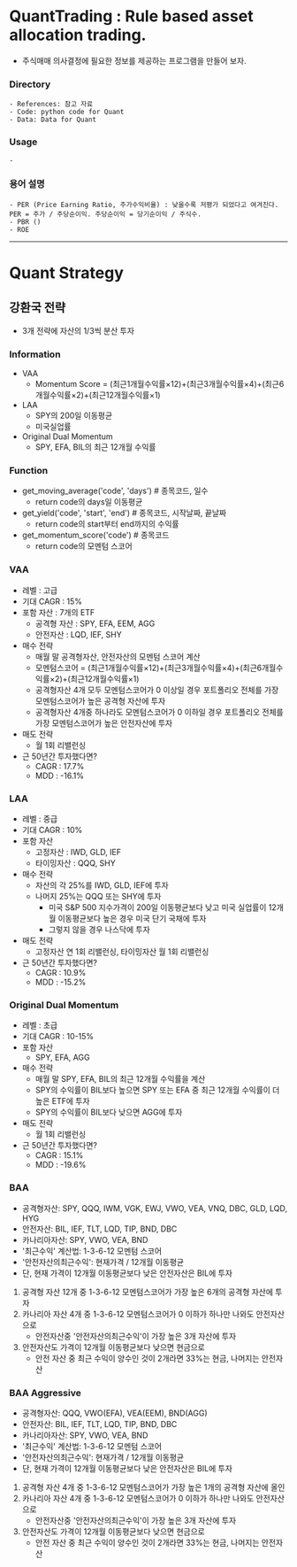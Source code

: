 # QuantTrading : Rule based asset allocation trading.  
- 주식매매 의사결정에 필요한 정보를 제공하는 프로그램을 만들어 보자.

### Directory  
```
- References: 참고 자료
- Code: python code for Quant
- Data: Data for Quant
```

### Usage
```
- 
```

### 용어 설명
```
- PER (Price Earning Ratio, 주가수익비율) : 낮을수록 저평가 되었다고 여겨진다. PER = 주가 / 주당순이익. 주당순이익 = 당기순이익 / 주식수. 
- PBR ()
- ROE
```
-------------------------------------------------------------------------------------
# Quant Strategy
## 강환국 전략
- 3개 전략에 자산의 1/3씩 분산 투자

### Information
- VAA
    - Momentum Score = (최근1개월수익률×12)+(최근3개월수익률×4)+(최근6개월수익률×2)+(최근12개월수익률×1)
- LAA
    - SPY의 200일 이동평균
    - 미국실업률
- Original Dual Momentum
    - SPY, EFA, BIL의 최근 12개월 수익률

### Function
- get_moving_average('code', 'days') # 종목코드, 일수
    - return code의 days일 이동평균
- get_yield('code', 'start', 'end') # 종목코드, 시작날짜, 끝날짜
    - return code의 start부터 end까지의 수익률
- get_momentum_score('code') # 종목코드
    - return code의 모멘텀 스코어

### VAA
- 레벨 : 고급
- 기대 CAGR : 15%
- 포함 자산 : 7개의 ETF
    - 공격형 자산 : SPY, EFA, EEM, AGG
    - 안전자산 : LQD, IEF, SHY
- 매수 전략 
    - 매월 말 공격형자산, 안전자산의 모멘텀 스코어 계산
    - 모멘텀스코어 = (최근1개월수익률×12)+(최근3개월수익률×4)+(최근6개월수익률×2)+(최근12개월수익률×1)     
    - 공격형자산 4개 모두 모멘텀스코어가 0 이상일 경우 포트폴리오 전체를 가장 모멘텀스코어가 높은 공격형 자산에 투자
    - 공격형자산 4개중 하나라도 모멘텀스코어가 0 이하일 경우 포트폴리오 전체를 가장 모멘텀스코어가 높은 안전자산에 투자
- 매도 전략
    - 월 1회 리밸런싱
- 근 50년간 투자했다면? 
    - CAGR : 17.7%
    - MDD : -16.1%
### LAA
- 레벨 : 중급
- 기대 CAGR : 10%
- 포함 자산
    - 고정자산 : IWD, GLD, IEF
    - 타이밍자산 : QQQ, SHY
- 매수 전략
    - 자산의 각 25%를 IWD, GLD, IEF에 투자
    - 나머지 25%는 QQQ 또는 SHY에 투자
        - 미국 S&P 500 지수가격이 200일 이동평균보다 낮고 미국 실업률이 12개월 이동평균보다 높은 경우 미국 단기 국채에 투자
        - 그렇지 않을 경우 나스닥에 투자 
- 매도 전략
    - 고정자산 연 1회 리밸런싱, 타이밍자산 월 1회 리밸런싱
- 근 50년간 투자했다면? 
    - CAGR : 10.9%
    - MDD : -15.2%

### Original Dual Momentum
- 레벨 : 초급
- 기대 CAGR : 10-15%
- 포함 자산
    - SPY, EFA, AGG
- 매수 전략 
    - 매월 말 SPY, EFA, BIL의 최근 12개월 수익률을 계산
    - SPY의 수익률이 BIL보다 높으면 SPY 또는  EFA 중 최근 12개월 수익률이 더 높은 ETF에 투자
    - SPY의 수익률이 BIL보다 낮으면 AGG에 투자
- 매도 전략
    - 월 1회 리밸런싱
- 근 50년간 투자했다면? 
    - CAGR : 15.1%
    - MDD : -19.6%

### BAA
- 공격형자산: SPY, QQQ, IWM, VGK, EWJ, VWO, VEA, VNQ, DBC, GLD, LQD, HYG
- 안전자산: BIL, IEF, TLT, LQD, TIP, BND, DBC
- 카나리아자산: SPY, VWO, VEA, BND
- '최근수익' 계산법: 1-3-6-12 모멘텀 스코어
- '안전자산의최근수익': 현재가격 / 12개월 이동평균
- 단, 현재 가격이 12개월 이동평균보다 낮은 안전자산은 BIL에 투자

1. 공격형 자산 12개 중 1-3-6-12 모멘텀스코어가 가장 높은 6개의 공격형 자산에 투자
2. 카나리아 자산 4개 중 1-3-6-12 모멘텀스코어가 0 이하가 하나만 나와도 안전자산으로
    - 안전자산중 '안전자산의최근수익'이 가장 높은 3개 자산에 투자
3. 안전자산도 가격이 12개월 이동평균보다 낮으면 현금으로
    - 안전 자산 중 최근 수익이 양수인 것이 2개라면 33%는 현금, 나머지는 안전자산


### BAA Aggressive
- 공격형자산: QQQ, VWO(EFA), VEA(EEM), BND(AGG)
- 안전자산: BIL, IEF, TLT, LQD, TIP, BND, DBC
- 카나리아자산: SPY, VWO, VEA, BND
- '최근수익' 계산법: 1-3-6-12 모멘텀 스코어
- '안전자산의최근수익': 현재가격 / 12개월 이동평균
- 단, 현재 가격이 12개월 이동평균보다 낮은 안전자산은 BIL에 투자

1. 공격형 자산 4개 중 1-3-6-12 모멘텀스코어가 가장 높은 1개의 공격형 자산에 올인
2. 카나리아 자산 4개 중 1-3-6-12 모멘텀스코어가 0 이하가 하나만 나와도 안전자산으로
    - 안전자산중 '안전자산의최근수익'이 가장 높은 3개 자산에 투자
3. 안전자산도 가격이 12개월 이동평균보다 낮으면 현금으로
    - 안전 자산 중 최근 수익이 양수인 것이 2개라면 33%는 현금, 나머지는 안전자산
